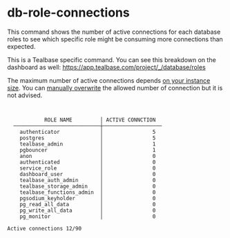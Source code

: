 # db-role-connections

This command shows the number of active connections for each database roles to see which specific role might be consuming more connections than expected.

This is a Tealbase specific command. You can see this breakdown on the dashboard as well:
https://app.tealbase.com/project/_/database/roles

The maximum number of active connections depends [on your instance size](https://tealbase.com/docs/guides/platform/compute-add-ons). You can [manually overwrite](https://tealbase.com/docs/guides/platform/performance#allowing-higher-number-of-connections) the allowed number of connection but it is not advised.

```


            ROLE NAME         │ ACTIVE CONNCTION
  ────────────────────────────┼───────────────────
    authenticator             │                5
    postgres                  │                5
    tealbase_admin            │                1
    pgbouncer                 │                1
    anon                      │                0
    authenticated             │                0
    service_role              │                0
    dashboard_user            │                0
    tealbase_auth_admin       │                0
    tealbase_storage_admin    │                0
    tealbase_functions_admin  │                0
    pgsodium_keyholder        │                0
    pg_read_all_data          │                0
    pg_write_all_data         │                0
    pg_monitor                │                0

Active connections 12/90

```
